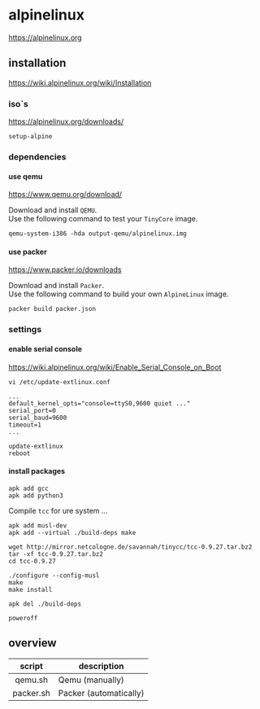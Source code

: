 # alpinelinux

https://alpinelinux.org

## installation

https://wiki.alpinelinux.org/wiki/Installation

### iso`s

https://alpinelinux.org/downloads/

```
setup-alpine
```

### dependencies 

#### use qemu

https://www.qemu.org/download/

Download and install `QEMU`.  
Use the following command to test your `TinyCore` image.

```
qemu-system-i386 -hda output-qemu/alpinelinux.img
```

#### use packer

https://www.packer.io/downloads

Download and install `Packer`.  
Use the following command to build your own `AlpineLinux` image.

```
packer build packer.json
```

### settings

#### enable serial console

https://wiki.alpinelinux.org/wiki/Enable_Serial_Console_on_Boot

`vi /etc/update-extlinux.conf`
```
...
default_kernel_opts="console=ttyS0,9600 quiet ..."
serial_port=0
serial_baud=9600
timeout=1
...
```
```
update-extlinux
reboot
```

#### install packages

```
apk add gcc
apk add python3
```
Compile `tcc` for ure system ...
```
apk add musl-dev
apk add --virtual ./build-deps make

wget http://mirror.netcologne.de/savannah/tinycc/tcc-0.9.27.tar.bz2
tar -xf tcc-0.9.27.tar.bz2
cd tcc-0.9.27

./configure --config-musl
make 
make install

apk del ./build-deps

poweroff
```

## overview

| script    | description            |
|:---------:|------------------------|
| qemu.sh   | Qemu   (manually)      |
| packer.sh | Packer (automatically) |